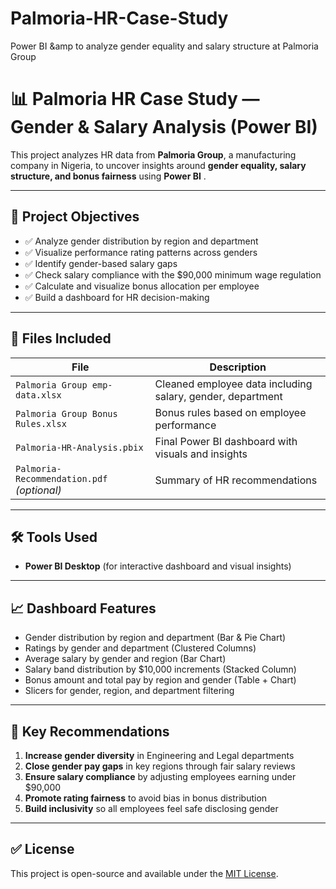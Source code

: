 # Palmoria-HR-Case-Study
Power BI &amp to analyze gender equality and salary structure at Palmoria Group
# 📊 Palmoria HR Case Study — Gender & Salary Analysis (Power BI)

This project analyzes HR data from **Palmoria Group**, a manufacturing company in Nigeria, to uncover insights around **gender equality, salary structure, and bonus fairness** using **Power BI** .

---

## 🎯 Project Objectives

- ✅ Analyze gender distribution by region and department  
- ✅ Visualize performance rating patterns across genders  
- ✅ Identify gender-based salary gaps  
- ✅ Check salary compliance with the $90,000 minimum wage regulation  
- ✅ Calculate and visualize bonus allocation per employee  
- ✅ Build a dashboard for HR decision-making

---

## 📁 Files Included

| File | Description |
|------|-------------|
| `Palmoria Group emp-data.xlsx` | Cleaned employee data including salary, gender, department |
| `Palmoria Group Bonus Rules.xlsx` | Bonus rules based on employee performance |
| `Palmoria-HR-Analysis.pbix` | Final Power BI dashboard with visuals and insights |
| `Palmoria-Recommendation.pdf` *(optional)* | Summary of HR recommendations |

---

## 🛠 Tools Used
 
- **Power BI Desktop** (for interactive dashboard and visual insights)

---

## 📈 Dashboard Features

- Gender distribution by region and department (Bar & Pie Chart)  
- Ratings by gender and department (Clustered Columns)  
- Average salary by gender and region (Bar Chart)  
- Salary band distribution by $10,000 increments (Stacked Column)  
- Bonus amount and total pay by region and gender (Table + Chart)  
- Slicers for gender, region, and department filtering

---

## 🧠 Key Recommendations

1. **Increase gender diversity** in Engineering and Legal departments  
2. **Close gender pay gaps** in key regions through fair salary reviews  
3. **Ensure salary compliance** by adjusting employees earning under $90,000  
4. **Promote rating fairness** to avoid bias in bonus distribution  
5. **Build inclusivity** so all employees feel safe disclosing gender

---

## ✅ License

This project is open-source and available under the [MIT License](LICENSE).
